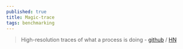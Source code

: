 ```yaml
---
published: true
title: Magic-trace
tags: benchmarking
---
```

> High-resolution traces of what a process is doing - [github](https://github.com/janestreet/magic-trace) / [HN](https://news.ycombinator.com/item?id=31121319)
